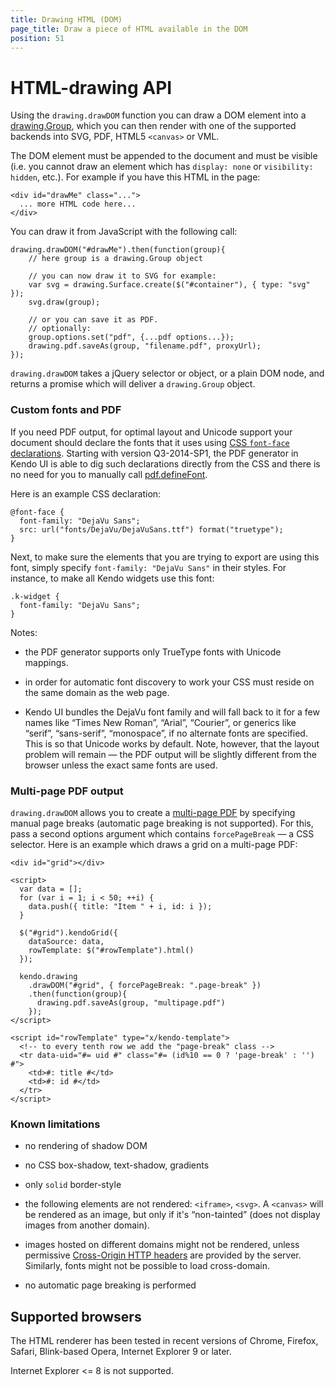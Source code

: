 ```yaml
---
title: Drawing HTML (DOM)
page_title: Draw a piece of HTML available in the DOM
position: 51
---
```


# HTML-drawing API

Using the `drawing.drawDOM` function you can draw a DOM element into a [drawing.Group](/api/dataviz/drawing/group), which you can then render with one of the supported backends into SVG, PDF, HTML5 `<canvas>` or VML.

The DOM element must be appended to the document and must be visible (i.e. you cannot draw an element which has `display: none` or `visibility: hidden`, etc.).  For example if you have this HTML in the page:

    <div id="drawMe" class="...">
      ... more HTML code here...
    </div>

You can draw it from JavaScript with the following call:

    drawing.drawDOM("#drawMe").then(function(group){
        // here group is a drawing.Group object

        // you can now draw it to SVG for example:
        var svg = drawing.Surface.create($("#container"), { type: "svg" });
        svg.draw(group);

        // or you can save it as PDF.
        // optionally:
        group.options.set("pdf", {...pdf options...});
        drawing.pdf.saveAs(group, "filename.pdf", proxyUrl);
    });

`drawing.drawDOM` takes a jQuery selector or object, or a plain DOM node, and returns a promise which will deliver a `drawing.Group` object.


### Custom fonts and PDF

If you need PDF output, for optimal layout and Unicode support your document should declare the fonts that it uses using [CSS `font-face` declarations](https://developer.mozilla.org/en-US/docs/Web/CSS/@font-face).  Starting with version Q3-2014-SP1, the PDF generator in Kendo UI is able to dig such declarations directly from the CSS and there is no need for you to manually call [pdf.defineFont](/framework/drawing/pdf-output.html#using-custom-fonts).

Here is an example CSS declaration:

    @font-face {
      font-family: "DejaVu Sans";
      src: url("fonts/DejaVu/DejaVuSans.ttf") format("truetype");
    }

Next, to make sure the elements that you are trying to export are using this font, simply specify `font-family: "DejaVu Sans"` in their styles.  For instance, to make all Kendo widgets use this font:

    .k-widget {
      font-family: "DejaVu Sans";
    }

Notes:

- the PDF generator supports only TrueType fonts with Unicode mappings.

- in order for automatic font discovery to work your CSS must reside on the same domain as the web page.

- Kendo UI bundles the DejaVu font family and will fall back to it for a few names like “Times New Roman”, “Arial”, “Courier”, or generics like “serif”, “sans-serif”, “monospace”, if no alternate fonts are specified.  This is so that Unicode works by default.  Note, however, that the layout problem will remain — the PDF output will be slightly different from the browser unless the exact same fonts are used.


### Multi-page PDF output

`drawing.drawDOM` allows you to create a [multi-page PDF](/framework/drawing/pdf-output.html#multiple-pages-output) by specifying manual page breaks (automatic page breaking is not supported).  For this, pass a second options argument which contains `forcePageBreak` — a CSS selector.  Here is an example which draws a grid on a multi-page PDF:

    <div id="grid"></div>

    <script>
      var data = [];
      for (var i = 1; i < 50; ++i) {
        data.push({ title: "Item " + i, id: i });
      }

      $("#grid").kendoGrid({
        dataSource: data,
        rowTemplate: $("#rowTemplate").html()
      });

      kendo.drawing
        .drawDOM("#grid", { forcePageBreak: ".page-break" })
        .then(function(group){
          drawing.pdf.saveAs(group, "multipage.pdf")
        });
    </script>

    <script id="rowTemplate" type="x/kendo-template">
      <!-- to every tenth row we add the "page-break" class -->
      <tr data-uid="#= uid #" class="#= (id%10 == 0 ? 'page-break' : '') #">
        <td>#: title #</td>
        <td>#: id #</td>
      </tr>
    </script>


### Known limitations

- no rendering of shadow DOM

- no CSS box-shadow, text-shadow, gradients

- only `solid` border-style

- the following elements are not rendered: `<iframe>`, `<svg>`.  A `<canvas>` will be rendered as an image, but only if it's “non-tainted” (does not display images from another domain).

- images hosted on different domains might not be rendered, unless permissive [Cross-Origin HTTP headers](https://developer.mozilla.org/en-US/docs/Web/HTML/CORS_enabled_image) are provided by the server.  Similarly, fonts might not be possible to load cross-domain.

- no automatic page breaking is performed


## Supported browsers

The HTML renderer has been tested in recent versions of Chrome, Firefox, Safari, Blink-based Opera, Internet Explorer 9 or later.

Internet Explorer <= 8 is not supported.
